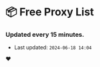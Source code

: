 # :package: Free Proxy List
### Updated every 15 minutes.

- Last updated: `2024-06-18 14:04`

:heart:
